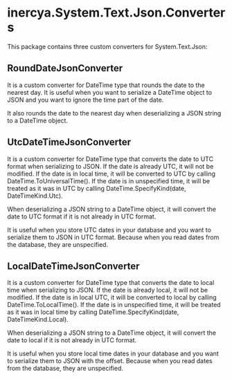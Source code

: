 # inercya.System.Text.Json.Converters

This package contains three custom converters for System.Text.Json:

## RoundDateJsonConverter

It is a custom converter for DateTime type that rounds the date to the nearest day. 
It is useful when you want to serialize a DateTime object to JSON and you want to ignore the time part of the date.

It also rounds the date to the nearest day when deserializing a JSON string to a DateTime object.

## UtcDateTimeJsonConverter

It is a custom converter for DateTime type that converts the date to UTC format when serializing to JSON.
If the date is already UTC, it will not be modified.
If the date is in local time, it will be converted to UTC by calling DateTime.ToUniversalTime().
If the date is in unspecified time, it will be treated as it was in UTC by calling DateTime.SpecifyKind(date, DateTimeKind.Utc).

When deserializing a JSON string to a DateTime object, it will convert the date to UTC format if it is not already in UTC format.

It is useful when you store UTC dates in your database and you want to serialize them to JSON in UTC format. 
Because when you read dates from the database, they are unspecified.

## LocalDateTimeJsonConverter

It is a custom converter for DateTime type that converts the date to local time when serializing to JSON.
If the date is already local, it will not be modified.
If the date is in local UTC, it will be converted to local by calling DateTime.ToLocalTime().
If the date is in unspecified time, it will be treated as it was in local time by calling DateTime.SpecifyKind(date, DateTimeKind.Local).

When deserializing a JSON string to a DateTime object, it will convert the date to local if it is not already in UTC format.

It is useful when you store local time dates in your database and you want to serialize them to JSON with the offset. 
Because when you read dates from the database, they are unspecified.



